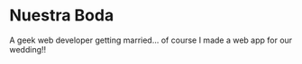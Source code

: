 # Nuestra Boda

A geek web developer getting married... of course I made a web app for our wedding!!